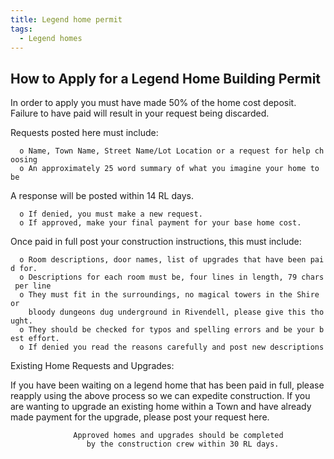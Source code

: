 ```yaml
---
title: Legend home permit
tags:
  - Legend homes
---
```

## How to Apply for a Legend Home Building Permit

In order to apply you must have made 50% of the home cost deposit.
Failure to have paid will result in your request being discarded.

Requests posted here must include:

`  o Name, Town Name, Street Name/Lot Location or a request for help choosing`
`  o An approximately 25 word summary of what you imagine your home to be`

A response will be posted within 14 RL days.

`  o If denied, you must make a new request.`
`  o If approved, make your final payment for your base home cost.`

Once paid in full post your construction instructions, this must
include:

`  o Room descriptions, door names, list of upgrades that have been paid for.`
`  o Descriptions for each room must be, four lines in length, 79 chars per line`
`  o They must fit in the surroundings, no magical towers in the Shire or`
`    bloody dungeons dug underground in Rivendell, please give this thought.`
`  o They should be checked for typos and spelling errors and be your best effort.`
`  o If denied you read the reasons carefully and post new descriptions`

Existing Home Requests and Upgrades:

If you have been waiting on a legend home that has been paid in full,
please reapply using the above process so we can expedite construction.
If you are wanting to upgrade an existing home within a Town and have
already made payment for the upgrade, please post your request here.

`              Approved homes and upgrades should be completed`
`                 by the construction crew within 30 RL days.`
